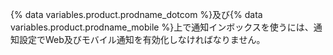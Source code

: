 {% data variables.product.prodname_dotcom %}及び{% data variables.product.prodname_mobile %}上で通知インボックスを使うには、通知設定でWeb及びモバイル通知を有効化しなければなりません。
